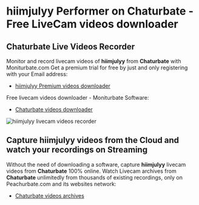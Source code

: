 # hiimjulyy Performer on Chaturbate - Free LiveCam videos downloader

## Chaturbate Live Videos Recorder

Monitor and record livecam videos of **hiimjulyy** from **Chaturbate** with Moniturbate.com
Get a premium trial for free by just and only registering with your Email address:
* [hiimjulyy Premium videos downloader](https://moniturbate.com/request-demo-licence-key.html)

Free livecam videos downloader - Moniturbate Software:
* [Chaturbate videos downloader](https://moniturbate.com/moniturbate-download-software.html)

![hiimjulyy livecam videos recorder](https://peachurnet.com/templates/moniturbate-software.png)


## Capture hiimjulyy videos from the Cloud and watch your recordings on Streaming

Without the need of downloading a software, capture **hiimjulyy** livecam videos from **Chaturbate** 100% online.
Watch Livecam archives from **Chaturbate** unlimitedly from thousands of existing recordings, only on Peachurbate.com and its websites network:
* [Chaturbate videos archives](https://peachurnet.com/)